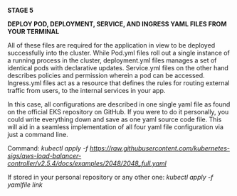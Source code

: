 **STAGE 5**

**DEPLOY POD, DEPLOYMENT, SERVICE, AND INGRESS YAML FILES FROM YOUR TERMINAL**

All of these files are required for the application in view to be deployed successfully into the cluster.
While Pod.yml files roll out a single instance of a running process in the cluster, deployment.yml files manages a set of identical pods with declarative updates.
Service.yml files on the other hand describes policies and permission wherein a pod can be accessed.
Ingress.yml files act as a resource that defines the rules for routing external traffic from users, to the internal services in your app.

In this case, all configurations are described in one single yaml file as found on the official EKS repository on GitHub.
If you were to do it personally, you could write everything down and save as one yaml source code file.
This will aid in a seamless implementation of all four yaml file configuration via just a command line.

Command: _kubectl apply -f https://raw.githubusercontent.com/kubernetes-sigs/aws-load-balancer-controller/v2.5.4/docs/examples/2048/2048_full.yaml_

If stored in your personal repository or any other one: _kubectl apply -f _yamlfile link__
